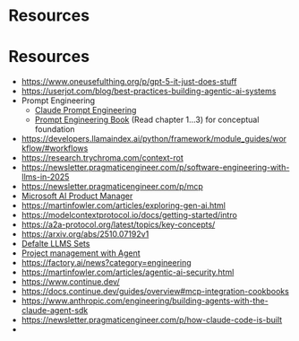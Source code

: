 # Resources
# Resources

* https://www.oneusefulthing.org/p/gpt-5-it-just-does-stuff
* https://userjot.com/blog/best-practices-building-agentic-ai-systems
* Prompt Engineering
  * [Claude Prompt Engineering](https://docs.claude.com/en/docs/build-with-claude/prompt-engineering/overview)
  * [Prompt Engineering Book](https://www.oreilly.com/library/view/prompt-engineering-for/9781098153427/) (Read chapter 1...3) for conceptual foundation
* https://developers.llamaindex.ai/python/framework/module_guides/workflow/#workflows
* https://research.trychroma.com/context-rot
* https://newsletter.pragmaticengineer.com/p/software-engineering-with-llms-in-2025
* https://newsletter.pragmaticengineer.com/p/mcp
* [Microsoft AI Product Manager](https://www.coursera.org/professional-certificates/microsoft-ai-product-manager/paidmedia)
* https://martinfowler.com/articles/exploring-gen-ai.html
* https://modelcontextprotocol.io/docs/getting-started/intro
* https://a2a-protocol.org/latest/topics/key-concepts/
* https://arxiv.org/abs/2510.07192v1
* [Defalte LLMS Sets](https://www.scalarlm.com/blog/llm-deflate-extracting-llms-into-datasets/)
* [Project management with Agent](https://github.com/MrLesk/Backlog.md)
* https://factory.ai/news?category=engineering
* https://martinfowler.com/articles/agentic-ai-security.html
* https://www.continue.dev/
* https://docs.continue.dev/guides/overview#mcp-integration-cookbooks
* https://www.anthropic.com/engineering/building-agents-with-the-claude-agent-sdk
* https://newsletter.pragmaticengineer.com/p/how-claude-code-is-built
* 
